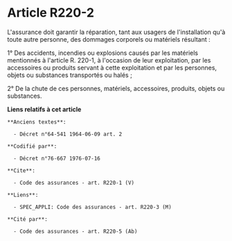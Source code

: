# Article R220-2

L'assurance doit garantir la réparation, tant aux usagers de l'installation qu'à toute autre personne, des dommages corporels
ou matériels résultant : 

1° Des accidents, incendies ou explosions causés par les matériels mentionnés à l'article R. 220-1, à l'occasion de leur
exploitation, par les accessoires ou produits servant à cette exploitation et par les personnes, objets ou substances
transportés ou halés ; 

2° De la chute de ces personnes, matériels, accessoires, produits, objets ou substances.

**Liens relatifs à cet article**

	**Anciens textes**:

	  - Décret n°64-541 1964-06-09 art. 2

	**Codifié par**:

	  - Décret n°76-667 1976-07-16

	**Cite**:

	  - Code des assurances - art. R220-1 (V)

	**Liens**:

	  - SPEC_APPLI: Code des assurances - art. R220-3 (M)

	**Cité par**:

	  - Code des assurances - art. R220-5 (Ab)
